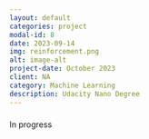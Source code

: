 ```yaml
---
layout: default
categories: project
modal-id: 8
date: 2023-09-14
img: reinforcement.png
alt: image-alt
project-date: October 2023
client: NA
category: Machine Learning
description: Udacity Nano Degree
---
```


###
In progress
